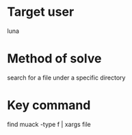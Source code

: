 # Target user
luna
# Method of solve
search for a file under a specific directory
# Key command
find muack -type f | xargs file
